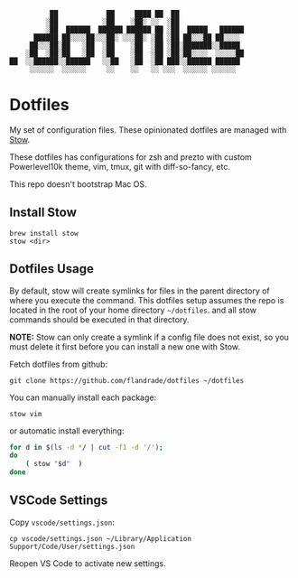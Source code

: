 ```
          ██            ██     ████ ██  ██
         ░██           ░██    ░██░ ░░  ░██
         ░██  ██████  ██████ ██████ ██ ░██  █████   ██████
      ██████ ██░░░░██░░░██░ ░░░██░ ░██ ░██ ██░░░██ ██░░░░
     ██░░░██░██   ░██  ░██    ░██  ░██ ░██░███████░░█████
    ░██  ░██░██   ░██  ░██    ░██  ░██ ░██░██░░░░  ░░░░░██
██  ░░██████░░██████   ░░██   ░██  ░██ ███░░██████ ██████
     ░░░░░░  ░░░░░░     ░░    ░░   ░░ ░░░  ░░░░░░ ░░░░░░
```

# Dotfiles

My set of configuration files. These opinionated dotfiles are managed with
[Stow](https://www.gnu.org/software/stow/).

These dotfiles has configurations for zsh and prezto with custom
Powerlevel10k theme, vim, tmux, git with diff-so-fancy, etc.

This repo doesn't bootstrap Mac OS.

## Install Stow

```
brew install stow
stow <dir>
```

## Dotfiles Usage

By default, stow will create symlinks for files in the parent directory of
where you execute the command. This dotfiles setup assumes the repo is
located in the root of your home directory `~/dotfiles`. and all stow
commands should be executed in that directory.

**NOTE:** Stow can only create a symlink if a config file does not exist,
so you must delete it first before you can install a new one with Stow.

Fetch dotfiles from github:

```
git clone https://github.com/flandrade/dotfiles ~/dotfiles
```

You can manually install each package:

```
stow vim
```

or automatic install everything:

```sh
for d in $(ls -d */ | cut -f1 -d '/');
do
    ( stow "$d"  )
done
```

## VSCode Settings

Copy `vscode/settings.json`:

```
cp vscode/settings.json ~/Library/Application Support/Code/User/settings.json
```

Reopen VS Code to activate new settings.

